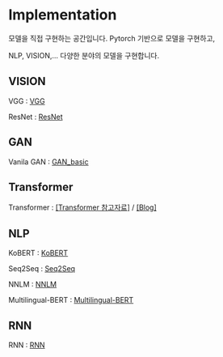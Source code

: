 # Implementation


모델을 직접 구현하는 공간입니다. Pytorch 기반으로 모델을 구현하고,

NLP, VISION,... 다양한 분야의 모델을 구현합니다.

## VISION

VGG : [VGG][googlelink]

[googlelink]: https://github.com/ceo21ckim/Implementation/tree/main/VISION/VGG "vggnet code"


ResNet : [ResNet][resnetlink]

[resnetlink]: https://github.com/ceo21ckim/Implementation/tree/main/VISION/ResNet "ResNet code"

## GAN

Vanila GAN : [GAN_basic][gan_basic_link]

[gan_basic_link]: https://github.com/ceo21ckim/Implementation/tree/main/VISION/GAN/GAN_basic_model "GAN basic code"


## Transformer

Transformer : [[Transformer 참고자료]][link] / [[Blog]][link1]

[link]: https://jalammar.github.io/illustrated-transformer/ "좋은 자료 입니다."

[link1]: https://ok-lab.tistory.com/77 "제가 작성한 블로그입니다"


## NLP

KoBERT : [KoBERT][kobertlink]

[kobertlink]: https://github.com/ceo21ckim/Implementation/tree/main/NLP/KoBERT "KoBERT code"

Seq2Seq : [Seq2Seq][seqlink]

[seqlink]: https://github.com/ceo21ckim/Implementation/tree/main/NLP/Seq2Seq "Seq2Seq code"

NNLM : [NNLM][nnlmlink]

[nnlmlink]: https://github.com/ceo21ckim/Implementation/tree/main/NLP/NNLM "NNLM code"

Multilingual-BERT : [Multilingual-BERT][mlbert]

[mlbert]: https://github.com/ceo21ckim/Implementation/tree/main/NLP/multilingual_bert "Multilingual-BERT code"

## RNN

RNN : [RNN][rnnlink]

[rnnlink]: https://github.com/ceo21ckim/Implementation/tree/main/RNN "RNN code"
